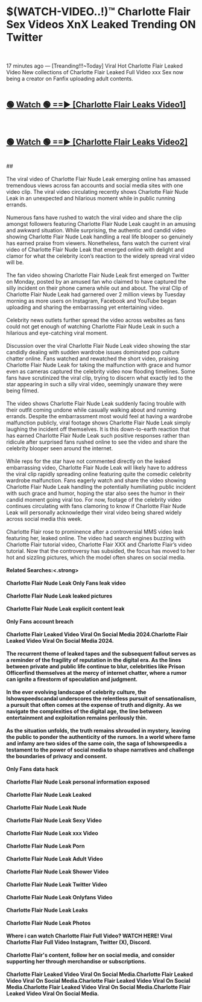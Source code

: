 # $(WATCH-VIDEO..!)™ Charlotte Flair Sex Videos XnX Leaked Trending ON Twitter<br>
<br>

17 minutes ago — [Treanding!!!~Today] Viral Hot Charlotte Flair Leaked Video New collections of Charlotte Flair Leaked Full Video xxx Sex now being a creator on Fanfix uploading adult contents.
<br>
 <br>

##  <a href="https://best2vid.blogspot.com?title=Charlotte_Flair">🟢 Watch 🟢 ==► [Charlotte Flair Leaks Video1]</a><br>
  <br>

##  <a href="https://best2vid.blogspot.com?title=Charlotte_Flair">🟢 Watch 🟢 ==► [Charlotte Flair Leaks Video2]</a><br>
  <br>
  ##
  <br>
  <br>
The viral video of Charlotte Flair Nude Leak emerging online has amassed tremendous views across fan accounts and social media sites with one video clip. The viral video circulating recently shows Charlotte Flair Nude Leak in an unexpected and hilarious moment while in public running errands.
<br><br>
Numerous fans have rushed to watch the viral video and share the clip amongst followers featuring Charlotte Flair Nude Leak caught in an amusing and awkward situation. While surprising, the authentic and candid video showing Charlotte Flair Nude Leak handling a real life blooper so genuinely has earned praise from viewers. Nonetheless, fans watch the current viral video of Charlotte Flair Nude Leak that emerged online with delight and clamor for what the celebrity icon’s reaction to the widely spread viral video will be.
<br><br>
The fan video showing Charlotte Flair Nude Leak first emerged on Twitter on Monday, posted by an amused fan who claimed to have captured the silly incident on their phone camera while out and about. The viral Clip of Charlotte Flair Nude Leak had garnered over 2 million views by Tuesday morning as more users on Instagram, Facebook and YouTube began uploading and sharing the embarrassing yet entertaining video.
<br><br>
Celebrity news outlets further spread the video across websites as fans could not get enough of watching Charlotte Flair Nude Leak in such a hilarious and eye-catching viral moment.
<br><br>
Discussion over the viral Charlotte Flair Nude Leak video showing the star candidly dealing with sudden wardrobe issues dominated pop culture chatter online. Fans watched and rewatched the short video, praising Charlotte Flair Nude Leak for taking the malfunction with grace and humor even as cameras captured the celebrity video now flooding timelines. Some fans have scrutinized the viral clip, trying to discern what exactly led to the star appearing in such a silly viral video, seemingly unaware they were being filmed.
<br><br>
The video shows Charlotte Flair Nude Leak suddenly facing trouble with their outfit coming undone while casually walking about and running errands. Despite the embarrassment most would feel at having a wardrobe malfunction publicly, viral footage shows Charlotte Flair Nude Leak simply laughing the incident off themselves. It is this down-to-earth reaction that has earned Charlotte Flair Nude Leak such positive responses rather than ridicule after surprised fans rushed online to see the video and share the celebrity blooper seen around the internet.
<br><br>
While reps for the star have not commented directly on the leaked embarrassing video, Charlotte Flair Nude Leak will likely have to address the viral clip rapidly spreading online featuring quite the comedic celebrity wardrobe malfunction. Fans eagerly watch and share the video showing Charlotte Flair Nude Leak handling the potentially humiliating public incident with such grace and humor, hoping the star also sees the humor in their candid moment going viral too. For now, footage of the celebrity video continues circulating with fans clamoring to know if Charlotte Flair Nude Leak will personally acknowledge their viral video being shared widely across social media this week.
<br><br>
Charlotte Flair rose to prominence after a controversial MMS video leak featuring her, leaked online. The video had search engines buzzing with Charlotte Flair tutorial video, Charlotte Flair XXX and Charlotte Flair’s video tutorial. Now that the controversy has subsided, the focus has moved to her hot and sizzling pictures, which the model often shares on social media.
<br><br>
<strong>Related Searches:<.strong>
<br><br>
Charlotte Flair Nude Leak Only Fans leak video
<br><br>
Charlotte Flair Nude Leak leaked pictures
<br><br>
Charlotte Flair Nude Leak explicit content leak
<br><br>
Only Fans account breach
<br><br>
Charlotte Flair Leaked Video Viral On Social Media 2024.Charlotte Flair Leaked Video Viral On Social Media 2024.
<br><br>
The recurrent theme of leaked tapes and the subsequent fallout serves as a reminder of the fragility of reputation in the digital era. As the lines between private and public life continue to blur, celebrities like Prison Officerfind themselves at the mercy of internet chatter, where a rumor can ignite a firestorm of speculation and judgment.
<br><br>
In the ever evolving landscape of celebrity culture, the Ishowspeedscandal underscores the relentless pursuit of sensationalism, a pursuit that often comes at the expense of truth and dignity. As we navigate the complexities of the digital age, the line between entertainment and exploitation remains perilously thin.
<br><br>
As the situation unfolds, the truth remains shrouded in mystery, leaving the public to ponder the authenticity of the rumors. In a world where fame and infamy are two sides of the same coin, the saga of Ishowspeedis a testament to the power of social media to shape narratives and challenge the boundaries of privacy and consent.
<br><br>
Only Fans data hack
<br><br>
Charlotte Flair Nude Leak personal information exposed
<br><br>
Charlotte Flair Nude Leak Leaked
<br><br>
Charlotte Flair Nude Leak Nude
<br><br>
Charlotte Flair Nude Leak Sexy Video
<br><br>
Charlotte Flair Nude Leak xxx Video
<br><br>
Charlotte Flair Nude Leak Porn
<br><br>
Charlotte Flair Nude Leak Adult Video
<br><br>
Charlotte Flair Nude Leak Shower Video
<br><br>
Charlotte Flair Nude Leak Twitter Video
<br><br>
Charlotte Flair Nude Leak Onlyfans Video
<br><br>
Charlotte Flair Nude Leak Leaks
<br><br>
Charlotte Flair Nude Leak Photos
<br><br>
Where i can watch Charlotte Flair Full Video? WATCH HERE! Viral Charlotte Flair Full Video Instagram, Twitter (X), Discord.
<br><br>
Charlotte Flair's content, follow her on social media, and consider supporting her through merchandise or subscriptions.
<br><br>
Charlotte Flair Leaked Video Viral On Social Media.Charlotte Flair Leaked Video Viral On Social Media.Charlotte Flair Leaked Video Viral On Social Media.Charlotte Flair Leaked Video Viral On Social Media.Charlotte Flair Leaked Video Viral On Social Media.